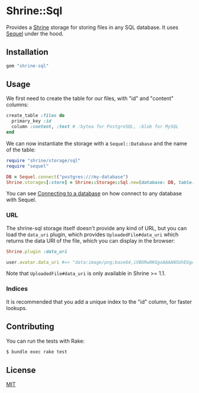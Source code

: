 # Shrine::Sql

Provides a [Shrine] storage for storing files in any SQL database. It uses
[Sequel] under the hood.

## Installation

```ruby
gem "shrine-sql"
```

## Usage

We first need to create the table for our files, with "id" and "content" columns:

```rb
create_table :files do
  primary_key :id
  column :content, :text # :bytea for PostgreSQL, :blob for MySQL
end
```

We can now instantiate the storage with a `Sequel::Database` and the name of
the table:

```rb
require "shrine/storage/sql"
require "sequel"

DB = Sequel.connect("postgres:///my-database")
Shrine.storages[:store] = Shrine::Storage::Sql.new(database: DB, table: :files)
```

You can see [Connecting to a database] on how connect to any database with
Sequel.

### URL

The shrine-sql storage itself doesn't provide any kind of URL, but you can load
the `data_uri` plugin, which provides `UploadedFile#data_uri` which returns the
data URI of the file, which you can display in the browser:

```rb
Shrine.plugin :data_uri
```
```rb
user.avatar.data_uri #=> "data:image/png;base64,iVBORw0KGgoAAAANSUhEUgAAAAUA"
```

Note that `UploadedFile#data_uri` is only available in Shrine >= 1.1.

### Indices

It is recommended that you add a unique index to the "id" column, for faster
lookups.

## Contributing

You can run the tests with Rake:

```sh
$ bundle exec rake test
```

## License

[MIT](http://opensource.org/licenses/MIT)

[Shrine]: https://github.com/janko-m/shrine
[Sequel]: https://github.com/janko-m/shrine
[Connecting to a database]: http://sequel.jeremyevans.net/rdoc/files/doc/opening_databases_rdoc.html

